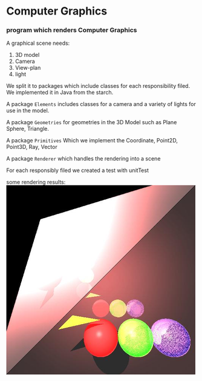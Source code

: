 # Computer Graphics
### program which renders Computer Graphics

A graphical scene needs:

1. 3D model
2. Camera 
3. View-plan
4. light

We split it to packages which include classes for each responsibility filed.
We implemented it in Java from the starch. 

A package `Elements` includes classes for a camera and a variety of lights for use in the model.

A package `Geometries` for geometries in the 3D Model such as Plane Sphere, Triangle.

A package `Primitives` Which we implement the Coordinate, Point2D, Point3D, Ray, Vector

A package `Renderer` which handles the rendering into a scene

For each responsibly filed we created a test with unitTest

some rendering results:
![alt text](https://github.com/DoviSussmann/mini-project-JAVA/blob/master/%D7%9C%D7%A4%D7%A0%D7%99%20%D7%90%D7%97%D7%A8%D7%99/RR%20and%20Shadow%20Test2.jpg)
